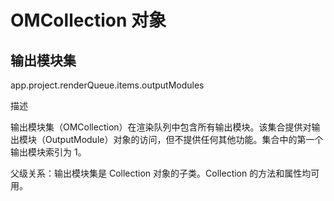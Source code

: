 # OMCollection 对象

## 输出模块集

app.project.renderQueue.items.outputModules

描述

输出模块集（OMCollection）在渲染队列中包含所有输出模块。该集合提供对输出模块（OutputModule）对象的访问，但不提供任何其他功能。集合中的第一个输出模块索引为 1。

父级关系：输出模块集是 Collection 对象的子类。Collection 的方法和属性均可用。
